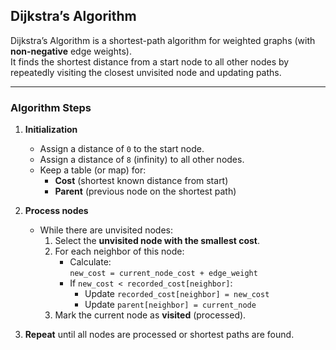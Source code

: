 ﻿## Dijkstra’s Algorithm

Dijkstra’s Algorithm is a shortest-path algorithm for weighted graphs (with **non-negative** edge weights).  
It finds the shortest distance from a start node to all other nodes by repeatedly visiting the closest unvisited node and updating paths.

---

### Algorithm Steps

1. **Initialization**
   - Assign a distance of `0` to the start node.
   - Assign a distance of `8` (infinity) to all other nodes.
   - Keep a table (or map) for:
     - **Cost** (shortest known distance from start)
     - **Parent** (previous node on the shortest path)
2. **Process nodes**

   - While there are unvisited nodes:
     1. Select the **unvisited node with the smallest cost**.
     2. For each neighbor of this node:
        - Calculate:  
          `new_cost = current_node_cost + edge_weight`
        - If `new_cost < recorded_cost[neighbor]`:
          - Update `recorded_cost[neighbor] = new_cost`
          - Update `parent[neighbor] = current_node`
     3. Mark the current node as **visited** (processed).

3. **Repeat** until all nodes are processed or shortest paths are found.
